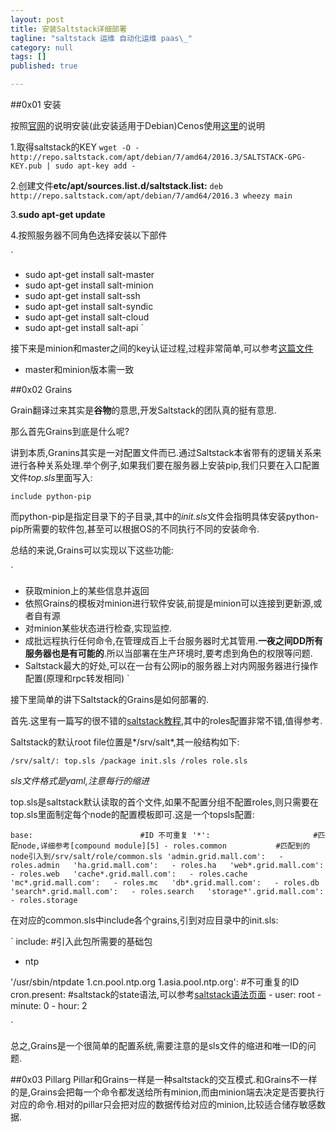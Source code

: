 ```yaml
---
layout: post
title: 安装Saltstack详细部署
tagline: "saltstack 运维 自动化运维 paas\_"
category: null
tags: []
published: true

---
```


##0x01 安装

按照[官网][1]的说明安装(此安装适用于Debian)Cenos使用[这里][2]的说明

1.取得saltstack的KEY
`wget -O - http://repo.saltstack.com/apt/debian/7/amd64/2016.3/SALTSTACK-GPG-KEY.pub | sudo apt-key add -`

2.创建文件**etc/apt/sources.list.d/saltstack.list:**
`deb http://repo.saltstack.com/apt/debian/7/amd64/2016.3 wheezy main`

3.**sudo apt-get update**

4.按照服务器不同角色选择安装以下部件

`
* sudo apt-get install salt-master
* sudo apt-get install salt-minion
* sudo apt-get install salt-ssh
* sudo apt-get install salt-syndic
* sudo apt-get install salt-cloud
* sudo apt-get install salt-api
`

接下来是minion和master之间的key认证过程,过程非常简单,可以参考[这篇文件][4]

* master和minion版本需一致

##0x02 Grains

Grain翻译过来其实是**谷物**的意思,开发Saltstack的团队真的挺有意思.

那么首先Grains到底是什么呢?

讲到本质,Granins其实是一对配置文件而已.通过Saltstack本省带有的逻辑关系来进行各种关系处理.举个例子,如果我们要在服务器上安装pip,我们只要在入口配置文件*top.sls*里面写入:

`include python-pip`

而python-pip是指定目录下的子目录,其中的*init.sls*文件会指明具体安装python-pip所需要的软件包,甚至可以根据OS的不同执行不同的安装命令.

总结的来说,Grains可以实现以下这些功能:

`
* 获取minion上的某些信息并返回
* 依照Grains的模板对minion进行软件安装,前提是minion可以连接到更新源,或者自有源
* 对minion某些状态进行检查,实现监控.
* 成批远程执行任何命令,在管理成百上千台服务器时尤其管用.**一夜之间DD所有服务器也是有可能的**.所以当部署在生产环境时,要考虑到角色的权限等问题.
* Saltstack最大的好处,可以在一台有公网ip的服务器上对内网服务器进行操作配置(原理和rpc转发相同)
`

接下里简单的讲下Saltstack的Grains是如何部署的.

首先.这里有一篇写的很不错的[saltstack教程][3],其中的roles配置非常不错,值得参考.

Saltstack的默认root file位置是*/srv/salt*,其一般结构如下:

`
/srv/salt/:
          top.sls
          /package
                  init.sls
          /roles
                  role.sls
`

*sls文件格式是yaml,注意每行的缩进*

top.sls是saltstack默认读取的首个文件,如果不配置分组不配置roles,则只需要在top.sls里面制定每个node的配置模板即可.这是一个topsls配置:

`
base:                        #ID 不可重复
  '*':                       #匹配node,详细参考[compound module][5]
    - roles.common           #匹配到的node引入到/srv/salt/role/common.sls
  'admin.grid.mall.com':  
    - roles.admin  
  'ha.grid.mall.com':  
    - roles.ha  
  'web*.grid.mall.com':  
    - roles.web  
  'cache*.grid.mall.com':  
    - roles.cache  
  'mc*.grid.mall.com':  
    - roles.mc  
  'db*.grid.mall.com':  
    - roles.db  
  'search*.grid.mall.com':  
    - roles.search  
  'storage*'.grid.mall.com':  
    - roles.storage
`


在对应的common.sls中include各个grains,引到对应目录中的init.sls:


`
include:        #引入此包所需要的基础包
  - ntp

'/usr/sbin/ntpdate 1.cn.pool.ntp.org 1.asia.pool.ntp.org': #不可重复的ID
  cron.present:               #saltstack的state语法,可以参考[saltstack语法页面][6]
    - user: root
    - minute: 0
    - hour: 2

`

总之,Grains是一个很简单的配置系统,需要注意的是sls文件的缩进和唯一ID的问题.

##0x03 Pillarg
Pillar和Grains一样是一种saltstack的交互模式.和Grains不一样的是,Grains会把每一个命令都发送给所有minion,而由minion端去决定是否要执行对应的命令.相对的pillar只会把对应的数据传给对应的minion,比较适合储存敏感数据.









[1]:https://repo.saltstack.com/#debian "Saltstack"
[2]:https://repo.saltstack.com/#rhel   "Centos Salt"
[3]:https://github.com/ist0ne/salt-states  "Salt Github"
[4]:http://www.saltstack.cn/kb/salt-first-view/#salt-first-view "Saltstack初探"
[5]:https://docs.saltstack.com/en/latest/topics/targeting/compound.html "Saltstack compound module"
[6]:https://docs.saltstack.com/en/latest/ref/states/all/salt.states.cron.html "cron"
